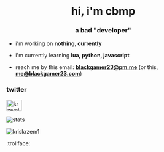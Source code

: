 <h1 align="center">hi, i'm cbmp</h1>
<h3 align="center">a bad "developer"</h3>


- i'm working on **nothing, currently**

- i'm currently learning **lua, python, javascript**

- reach me by this email: **blackgamer23@pm.me** (or this, **me@blackgamer23.com**)

<h3 align="left">twitter</h3>
<p align="left">
<a href="https://twitter.com/krzemistan" target="blank"><img align="center" src="https://raw.githubusercontent.com/rahuldkjain/github-profile-readme-generator/master/src/images/icons/Social/twitter.svg" alt="krzemistan" height="30" width="40" /></a>

![stats](https://github-readme-stats.vercel.app/api?username=pablogonzales2009&show_icons=true&theme=synthwave)

<p align="left"> <img src="https://komarev.com/ghpvc/?username=kriskrzem1&label=Profile%20views&color=0e75b6&style=flat" alt="kriskrzem1" /> </p>

:trollface:
